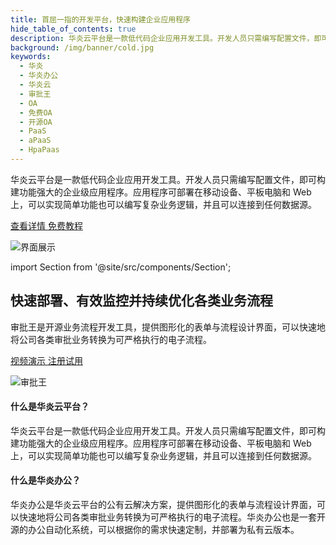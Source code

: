 ```yaml
---
title: 首屈一指的开发平台，快速构建企业应用程序
hide_table_of_contents: true
description: 华炎云平台是一款低代码企业应用开发工具。开发人员只需编写配置文件，即可构建功能强大的企业级应用程序。应用程序可部署在移动设备、平板电脑和 Web 上，可以实现简单功能也可以编写复杂业务逻辑，并且可以连接到任何数据源。
background: /img/banner/cold.jpg
keywords:
  - 华炎
  - 华炎办公
  - 华炎云
  - 审批王
  - OA
  - 免费OA
  - 开源OA
  - PaaS
  - aPaaS
  - HpaPaas
---
```


华炎云平台是一款低代码企业应用开发工具。开发人员只需编写配置文件，即可构建功能强大的企业级应用程序。应用程序可部署在移动设备、平板电脑和 Web 上，可以实现简单功能也可以编写复杂业务逻辑，并且可以连接到任何数据源。

<a class="slds-button slds-button_brand slds-m-right_medium slds-var-p-vertical_xx-small" href="/platform/" >
查看详情
</a>

<a class="slds-button slds-button_brand slds-m-right_medium slds-var-p-vertical_xx-small" href="/developer/" >
免费教程
</a>

![界面展示](/assets/mac_ipad_iphone_list.png)

import Section from '@site/src/components/Section';

<Section background="/img/banner/clouds-large-desktop.png" padding="50">

# 快速部署、有效监控并持续优化各类业务流程

审批王是开源业务流程开发工具，提供图形化的表单与流程设计界面，可以快速地将公司各类审批业务转换为可严格执行的电子流程。

<a class="slds-button slds-button_brand slds-m-right_medium slds-var-p-vertical_xx-small" href="http://oss.steedos.com/videos/case/%E5%A6%82%E4%BD%95%E9%85%8D%E7%BD%AE%E8%AF%B7%E5%81%87%E6%B5%81%E7%A8%8B.mp4" target="_blank">
视频演示
</a>

<a class="slds-button slds-button_brand slds-m-right_medium slds-var-p-vertical_xx-small" href="http://cn.steedos.com" target="_blank">
注册试用
</a>

![审批王](/assets/products/workflow.png)

</Section>

<Section background="#f4f4f4" padding="50">

#### 什么是华炎云平台？

华炎云平台是一款低代码企业应用开发工具。开发人员只需编写配置文件，即可构建功能强大的企业级应用程序。应用程序可部署在移动设备、平板电脑和 Web 上，可以实现简单功能也可以编写复杂业务逻辑，并且可以连接到任何数据源。

#### 什么是华炎办公？

华炎办公是华炎云平台的公有云解决方案，提供图形化的表单与流程设计界面，可以快速地将公司各类审批业务转换为可严格执行的电子流程。华炎办公也是一套开源的办公自动化系统，可以根据你的需求快速定制，并部署为私有云版本。

</Section>